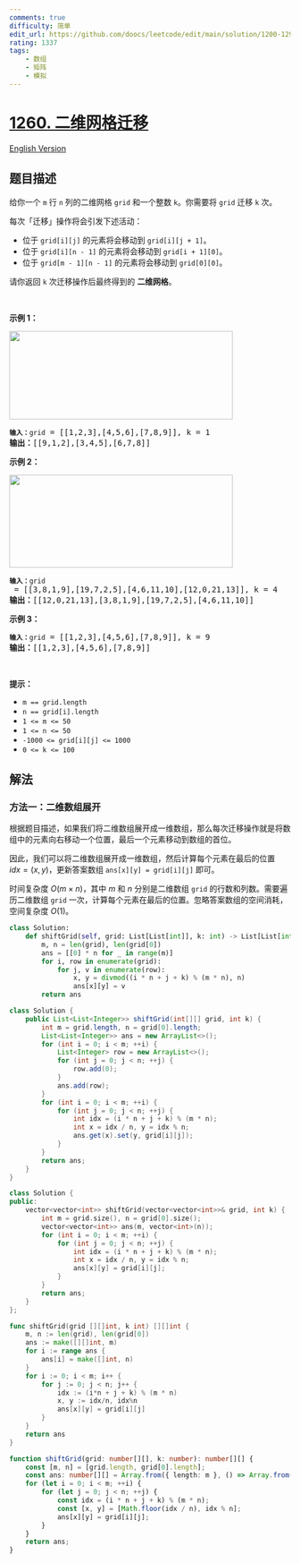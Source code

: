 ```yaml
---
comments: true
difficulty: 简单
edit_url: https://github.com/doocs/leetcode/edit/main/solution/1200-1299/1260.Shift%202D%20Grid/README.md
rating: 1337
tags:
    - 数组
    - 矩阵
    - 模拟
---
```


# [1260. 二维网格迁移](https://leetcode.cn/problems/shift-2d-grid)

[English Version](/solution/1200-1299/1260.Shift%202D%20Grid/README_EN.md)

## 题目描述

<!-- 这里写题目描述 -->

<p>给你一个 <code>m</code> 行 <code>n</code> 列的二维网格 <code>grid</code> 和一个整数 <code>k</code>。你需要将 <code>grid</code> 迁移 <code>k</code> 次。</p>

<p>每次「迁移」操作将会引发下述活动：</p>

<ul>
	<li>位于 <code>grid[i][j]</code> 的元素将会移动到 <code>grid[i][j + 1]</code>。</li>
	<li>位于 <code>grid[i][n - 1]</code> 的元素将会移动到 <code>grid[i + 1][0]</code>。</li>
	<li>位于 <code>grid[m - 1][n - 1]</code> 的元素将会移动到 <code>grid[0][0]</code>。</li>
</ul>

<p>请你返回 <code>k</code> 次迁移操作后最终得到的 <strong>二维网格</strong>。</p>

<p> </p>

<p><strong>示例 1：</strong></p>

<p><img alt="" src="https://fastly.jsdelivr.net/gh/doocs/leetcode@main/solution/1200-1299/1260.Shift%202D%20Grid/images/e1-1.png" style="height: 158px; width: 400px;" /></p>

<pre>
<code><strong>输入：</strong>grid</code> = [[1,2,3],[4,5,6],[7,8,9]], k = 1
<strong>输出：</strong>[[9,1,2],[3,4,5],[6,7,8]]
</pre>

<p><strong>示例 2：</strong></p>

<p><img alt="" src="https://fastly.jsdelivr.net/gh/doocs/leetcode@main/solution/1200-1299/1260.Shift%202D%20Grid/images/e2-1.png" style="height: 166px; width: 400px;" /></p>

<pre>
<code><strong>输入：</strong>grid</code> = [[3,8,1,9],[19,7,2,5],[4,6,11,10],[12,0,21,13]], k = 4
<strong>输出：</strong>[[12,0,21,13],[3,8,1,9],[19,7,2,5],[4,6,11,10]]
</pre>

<p><strong>示例 3：</strong></p>

<pre>
<code><strong>输入：</strong>grid</code> = [[1,2,3],[4,5,6],[7,8,9]], k = 9
<strong>输出：</strong>[[1,2,3],[4,5,6],[7,8,9]]
</pre>

<p> </p>

<p><strong>提示：</strong></p>

<ul>
	<li><code>m == grid.length</code></li>
	<li><code>n == grid[i].length</code></li>
	<li><code>1 <= m <= 50</code></li>
	<li><code>1 <= n <= 50</code></li>
	<li><code>-1000 <= grid[i][j] <= 1000</code></li>
	<li><code>0 <= k <= 100</code></li>
</ul>

## 解法

### 方法一：二维数组展开

根据题目描述，如果我们将二维数组展开成一维数组，那么每次迁移操作就是将数组中的元素向右移动一个位置，最后一个元素移动到数组的首位。

因此，我们可以将二维数组展开成一维数组，然后计算每个元素在最后的位置 $idx = (x, y)$，更新答案数组 `ans[x][y] = grid[i][j]` 即可。

时间复杂度 $O(m \times n)$，其中 $m$ 和 $n$ 分别是二维数组 `grid` 的行数和列数。需要遍历二维数组 `grid` 一次，计算每个元素在最后的位置。忽略答案数组的空间消耗，空间复杂度 $O(1)$。

<!-- tabs:start -->

```python
class Solution:
    def shiftGrid(self, grid: List[List[int]], k: int) -> List[List[int]]:
        m, n = len(grid), len(grid[0])
        ans = [[0] * n for _ in range(m)]
        for i, row in enumerate(grid):
            for j, v in enumerate(row):
                x, y = divmod((i * n + j + k) % (m * n), n)
                ans[x][y] = v
        return ans
```

```java
class Solution {
    public List<List<Integer>> shiftGrid(int[][] grid, int k) {
        int m = grid.length, n = grid[0].length;
        List<List<Integer>> ans = new ArrayList<>();
        for (int i = 0; i < m; ++i) {
            List<Integer> row = new ArrayList<>();
            for (int j = 0; j < n; ++j) {
                row.add(0);
            }
            ans.add(row);
        }
        for (int i = 0; i < m; ++i) {
            for (int j = 0; j < n; ++j) {
                int idx = (i * n + j + k) % (m * n);
                int x = idx / n, y = idx % n;
                ans.get(x).set(y, grid[i][j]);
            }
        }
        return ans;
    }
}
```

```cpp
class Solution {
public:
    vector<vector<int>> shiftGrid(vector<vector<int>>& grid, int k) {
        int m = grid.size(), n = grid[0].size();
        vector<vector<int>> ans(m, vector<int>(n));
        for (int i = 0; i < m; ++i) {
            for (int j = 0; j < n; ++j) {
                int idx = (i * n + j + k) % (m * n);
                int x = idx / n, y = idx % n;
                ans[x][y] = grid[i][j];
            }
        }
        return ans;
    }
};
```

```go
func shiftGrid(grid [][]int, k int) [][]int {
	m, n := len(grid), len(grid[0])
	ans := make([][]int, m)
	for i := range ans {
		ans[i] = make([]int, n)
	}
	for i := 0; i < m; i++ {
		for j := 0; j < n; j++ {
			idx := (i*n + j + k) % (m * n)
			x, y := idx/n, idx%n
			ans[x][y] = grid[i][j]
		}
	}
	return ans
}
```

```ts
function shiftGrid(grid: number[][], k: number): number[][] {
    const [m, n] = [grid.length, grid[0].length];
    const ans: number[][] = Array.from({ length: m }, () => Array.from({ length: n }, () => 0));
    for (let i = 0; i < m; ++i) {
        for (let j = 0; j < n; ++j) {
            const idx = (i * n + j + k) % (m * n);
            const [x, y] = [Math.floor(idx / n), idx % n];
            ans[x][y] = grid[i][j];
        }
    }
    return ans;
}
```

<!-- tabs:end -->

<!-- end -->
